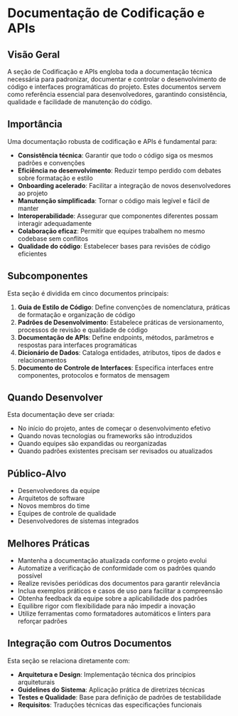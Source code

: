 # Documentação de Codificação e APIs

## Visão Geral

A seção de Codificação e APIs engloba toda a documentação técnica necessária para padronizar, documentar e controlar o desenvolvimento de código e interfaces programáticas do projeto. Estes documentos servem como referência essencial para desenvolvedores, garantindo consistência, qualidade e facilidade de manutenção do código.

## Importância

Uma documentação robusta de codificação e APIs é fundamental para:

- **Consistência técnica**: Garantir que todo o código siga os mesmos padrões e convenções
- **Eficiência no desenvolvimento**: Reduzir tempo perdido com debates sobre formatação e estilo
- **Onboarding acelerado**: Facilitar a integração de novos desenvolvedores ao projeto
- **Manutenção simplificada**: Tornar o código mais legível e fácil de manter
- **Interoperabilidade**: Assegurar que componentes diferentes possam interagir adequadamente
- **Colaboração eficaz**: Permitir que equipes trabalhem no mesmo codebase sem conflitos
- **Qualidade do código**: Estabelecer bases para revisões de código eficientes

## Subcomponentes

Esta seção é dividida em cinco documentos principais:

1. **Guia de Estilo de Código**: Define convenções de nomenclatura, práticas de formatação e organização de código
2. **Padrões de Desenvolvimento**: Estabelece práticas de versionamento, processos de revisão e qualidade de código
3. **Documentação de APIs**: Define endpoints, métodos, parâmetros e respostas para interfaces programáticas
4. **Dicionário de Dados**: Cataloga entidades, atributos, tipos de dados e relacionamentos
5. **Documento de Controle de Interfaces**: Especifica interfaces entre componentes, protocolos e formatos de mensagem

## Quando Desenvolver

Esta documentação deve ser criada:

- No início do projeto, antes de começar o desenvolvimento efetivo
- Quando novas tecnologias ou frameworks são introduzidos
- Quando equipes são expandidas ou reorganizadas
- Quando padrões existentes precisam ser revisados ou atualizados

## Público-Alvo

- Desenvolvedores da equipe
- Arquitetos de software
- Novos membros do time
- Equipes de controle de qualidade
- Desenvolvedores de sistemas integrados

## Melhores Práticas

- Mantenha a documentação atualizada conforme o projeto evolui
- Automatize a verificação de conformidade com os padrões quando possível
- Realize revisões periódicas dos documentos para garantir relevância
- Inclua exemplos práticos e casos de uso para facilitar a compreensão
- Obtenha feedback da equipe sobre a aplicabilidade dos padrões
- Equilibre rigor com flexibilidade para não impedir a inovação
- Utilize ferramentas como formatadores automáticos e linters para reforçar padrões

## Integração com Outros Documentos

Esta seção se relaciona diretamente com:

- **Arquitetura e Design**: Implementação técnica dos princípios arquiteturais
- **Guidelines do Sistema**: Aplicação prática de diretrizes técnicas
- **Testes e Qualidade**: Base para definição de padrões de testabilidade
- **Requisitos**: Traduções técnicas das especificações funcionais

